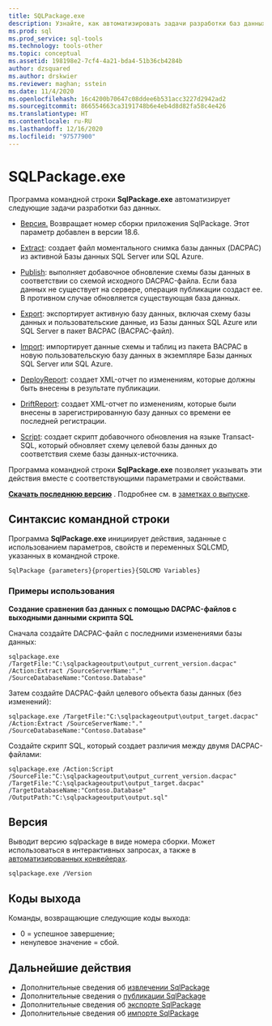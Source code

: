 ```yaml
---
title: SQLPackage.exe
description: Узнайте, как автоматизировать задачи разработки баз данных с помощью SqlPackage.exe. Ознакомьтесь с примерами и параметрами публикации, свойствами и переменными SQLCMD.
ms.prod: sql
ms.prod_service: sql-tools
ms.technology: tools-other
ms.topic: conceptual
ms.assetid: 198198e2-7cf4-4a21-bda4-51b36cb4284b
author: dzsquared
ms.author: drskwier
ms.reviewer: maghan; sstein
ms.date: 11/4/2020
ms.openlocfilehash: 16c4200b70647c08ddee6b531acc3227d2942ad2
ms.sourcegitcommit: 866554663ca3191748b6e4eb4d8d82fa58c4e426
ms.translationtype: HT
ms.contentlocale: ru-RU
ms.lasthandoff: 12/16/2020
ms.locfileid: "97577900"
---
```

# <a name="sqlpackageexe"></a>SQLPackage.exe

Программа командной строки **SqlPackage.exe** автоматизирует следующие задачи разработки баз данных.  
  
- [Версия.](#version) Возвращает номер сборки приложения SqlPackage.  Этот параметр добавлен в версии 18.6.

- [Extract](sqlpackage-extract.md): создает файл моментального снимка базы данных (DACPAC) из активной Базы данных SQL Server или SQL Azure.  
  
- [Publish](sqlpackage-publish.md): выполняет добавочное обновление схемы базы данных в соответствии со схемой исходного DACPAC-файла. Если база данных не существует на сервере, операция публикации создаст ее. В противном случае обновляется существующая база данных.  
  
- [Export](sqlpackage-export.md): экспортирует активную базу данных, включая схему базы данных и пользовательские данные, из Базы данных SQL Azure или SQL Server в пакет BACPAC (BACPAC-файл).  
  
- [Import](sqlpackage-import.md): импортирует данные схемы и таблиц из пакета BACPAC в новую пользовательскую базу данных в экземпляре Базы данных SQL Server или SQL Azure.  
  
- [DeployReport](sqlpackage-deploy-drift-report.md): создает XML-отчет по изменениям, которые должны быть внесены в результате публикации.  
  
- [DriftReport](sqlpackage-deploy-drift-report.md): создает XML-отчет по изменениям, которые были внесены в зарегистрированную базу данных со времени ее последней регистрации.  
  
- [Script](sqlpackage-script.md): создает скрипт добавочного обновления на языке Transact-SQL, который обновляет схему целевой базы данных до соответствия схеме базы данных-источника.  
  
Программа командной строки **SqlPackage.exe** позволяет указывать эти действия вместе с соответствующими параметрами и свойствами.  

**[Скачать последнюю версию](sqlpackage-download.md)** . Подробнее см. в [заметках о выпуске](release-notes-sqlpackage.md).
  
## <a name="command-line-syntax"></a>Синтаксис командной строки

Программа **SqlPackage.exe** инициирует действия, заданные с использованием параметров, свойств и переменных SQLCMD, указанных в командной строке.  
  
```
SqlPackage {parameters}{properties}{SQLCMD Variables}  
```

### <a name="usage-examples"></a>Примеры использования

**Создание сравнения баз данных с помощью DACPAC-файлов с выходными данными скрипта SQL**

Сначала создайте DACPAC-файл с последними изменениями базы данных:

```
sqlpackage.exe /TargetFile:"C:\sqlpackageoutput\output_current_version.dacpac" /Action:Extract /SourceServerName:"." /SourceDatabaseName:"Contoso.Database"
 ```
 
Затем создайте DACPAC-файл целевого объекта базы данных (без изменений):

 ```
 sqlpackage.exe /TargetFile:"C:\sqlpackageoutput\output_target.dacpac" /Action:Extract /SourceServerName:"." /SourceDatabaseName:"Contoso.Database"
 ```

Создайте скрипт SQL, который создает различия между двумя DACPAC-файлами:

```
sqlpackage.exe /Action:Script /SourceFile:"C:\sqlpackageoutput\output_current_version.dacpac" /TargetFile:"C:\sqlpackageoutput\output_target.dacpac" /TargetDatabaseName:"Contoso.Database" /OutputPath:"C:\sqlpackageoutput\output.sql"
 ```


## <a name="version"></a>Версия

Выводит версию sqlpackage в виде номера сборки.  Может использоваться в интерактивных запросах, а также в [автоматизированных конвейерах](sqlpackage-pipelines.md).

```
sqlpackage.exe /Version
 ```


## <a name="exit-codes"></a>Коды выхода

Команды, возвращающие следующие коды выхода:

- 0 = успешное завершение;
- ненулевое значение = сбой.


## <a name="next-steps"></a>Дальнейшие действия

- Дополнительные сведения об [извлечении SqlPackage](sqlpackage-extract.md)
- Дополнительные сведения о [публикации SqlPackage](sqlpackage-publish.md)
- Дополнительные сведения об [экспорте SqlPackage](sqlpackage-export.md)
- Дополнительные сведения об [импорте SqlPackage](sqlpackage-import.md)
